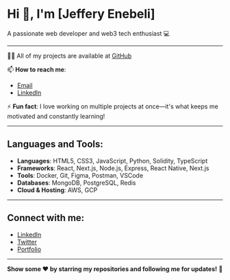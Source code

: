 # Hi 👋, I'm [Jeffery Enebeli]  
A passionate web developer and web3 tech enthusiast  💻  

---

👨‍💻 All of my projects are available at [GitHub](https://github.com/enebelijeffery)

📫 **How to reach me**:  
- [Email](mailto:enebelijeffery2@gmail.com)  
- [LinkedIn](https://www.linkedin.com/in/)  

⚡ **Fun fact**: I love working on multiple projects at once—it's what keeps me motivated and constantly learning!  

---

## Languages and Tools:
- **Languages**: HTML5, CSS3, JavaScript, Python, Solidity, TypeScript
- **Frameworks**: React, Next.js, Node.js, Express, React Native, Next.js
- **Tools**: Docker, Git, Figma, Postman, VSCode
- **Databases**: MongoDB, PostgreSQL, Redis
- **Cloud & Hosting**: AWS, GCP

---

## Connect with me:
- [LinkedIn](https://www.linkedin.com/in/yourlinkedin/)
- [Twitter](https://twitter.com/jayjeffery13)
- [Portfolio](https://your-portfolio-link.com)

---

**Show some ❤️ by starring my repositories and following me for updates!** 🌟  
